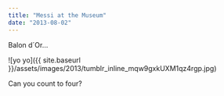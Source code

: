 ```yaml
---
title: "Messi at the Museum"
date: "2013-08-02"
---
```


Balon d´Or…

![yo yo]({{ site.baseurl }}/assets/images/2013/tumblr_inline_mqw9gxkUXM1qz4rgp.jpg)

Can you count to four?

